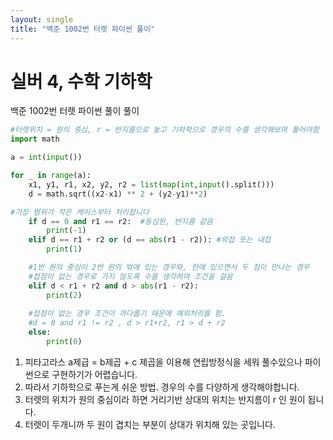 ```yaml
---
layout: single
title: "백준 1002번 터렛 파이썬 풀이"
---
```

# 실버 4, 수학 기하학

백준 1002번 터렛 파이썬 풀이 풀이<br>
```py
#터렛위치 = 원의 중심, r = 반지름으로 놓고 기하학으로 경우의 수를 생각해보며 풀어야함
import math

a = int(input())

for _ in range(a):
    x1, y1, r1, x2, y2, r2 = list(map(int,input().split()))
    d = math.sqrt((x2-x1) ** 2 + (y2-y1)**2)

#가장 범위가 작은 케이스부터 처리합니다
    if d == 0 and r1 == r2:  #동심원, 반지름 같음
        print(-1)
    elif d == r1 + r2 or (d == abs(r1 - r2)): #외접 또는 내접
        print(1)

    #1번 원의 중심이 2번 원의 밖에 있는 경우와, 안에 있으면서 두 점이 만나는 경우
    #접점이 없는 경우로 가지 않도록 수를 생각하며 조건을 걸음
    elif d < r1 + r2 and d > abs(r1 - r2):  
        print(2)
    
    #접점이 없는 경우 조건이 까다롭기 때문에 예외처리를 함.
    #d = 0 and r1 != r2 , d > r1+r2, r1 > d + r2 
    else:
        print(0)
```
1. 피타고라스 a제급 = b제곱 + c 제곱을 이용해 연립방정식을 세워 풀수있으나 파이썬으로 구현하기가 어렵습니다.
2. 따라서 기하학으로 푸는게 쉬운 방법. 경우의 수를 다양하게 생각해야합니다.
3. 터렛의 위치가 원의 중심이라 하면 거리기반 상대의 위치는 반지름이 r 인 원이 됩니다.
4. 터렛이 두개니까 두 원이 겹치는 부분이 상대가 위치해 있는 곳입니다.
